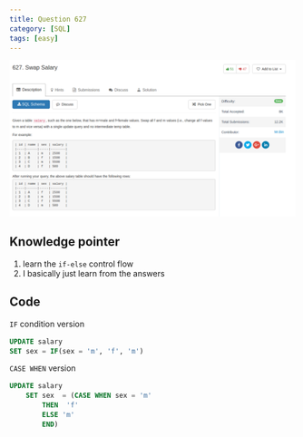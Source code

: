 ```yaml
---
title: Question 627
category: [SQL]
tags: [easy]
---
```


![Description](../Assets/Figure/question627.png)

## Knowledge pointer

1. learn the `if-else` control flow
2. I basically just learn from the answers

## Code

`IF` condition version

```sql
UPDATE salary
SET sex = IF(sex = 'm', 'f', 'm')
```

`CASE WHEN` version

```sql
UPDATE salary
    SET sex  = (CASE WHEN sex = 'm'
        THEN  'f'
        ELSE 'm'
        END)
```
